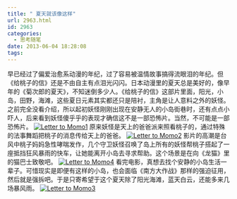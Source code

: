 ```yaml
---
title: " 夏天就该像这样"
url: 2963.html
id: 2963
categories:
  - 思考随笔
date: 2013-06-04 18:28:08
tags:
---
```


早已经过了偏爱治愈系动漫的年纪，过了容易被温情故事搞得流眼泪的年纪。但《给桃子的信》还是不由自主有点泪光闪闪。日本动漫里的夏天总是美好的，像早年的《菊次郎的夏天》，不知迷倒多少人。《给桃子的信》这部片里面，阳光，小岛，田野，海滩，这些夏日元素其实都还只是陪衬，主角是让人意料之外的妖怪。 之前完全没看介绍，所以起初妖怪刚刚出现在安静无人的小岛街巷时，还有点点小吓人，后来看到妖怪傻乎乎的表现才确信这不是一部恐怖片。当然，不可能是一部恐怖片。 [![](../../../images/2013/06/Letter-to-Momo1.jpg "Letter to Momo1")](../../../images/2013/06/Letter-to-Momo1.jpg) 原来妖怪是天上的爸爸派来照看桃子的，通过特殊的法事舞蹈把桃子的消息传给天上的爸爸。 [![](../../../images/2013/06/Letter-to-Momo2.jpg "Letter to Momo2")](../../../images/2013/06/Letter-to-Momo2.jpg) 影片的高潮是台风中桃子妈妈急性哮喘发作，几个守卫妖怪召唤了岛上所有的妖怪帮桃子搭起了一座抵挡狂风暴雨的快车，让她能离开小岛去寻求帮助。这个场景是在向《龙猫》里的猫巴士致敬吧。 [![](../../../images/2013/06/Letter-to-Momo4.jpg "Letter to Momo4")](../../../images/2013/06/Letter-to-Momo4.jpg) 看完电影，真想去找个安静的小岛生活一辈子。可惜现实是即便有这样的小岛，也会面临《南方大作战》那样的强迫征用，然后就是强拆吧。于是只寄希望于这个夏天除了阳光海滩，蓝天白云，还能多来几场暴风雨。 [![](../../../images/2013/06/Letter-to-Momo3.jpg "Letter to Momo3")](../../../images/2013/06/Letter-to-Momo3.jpg)